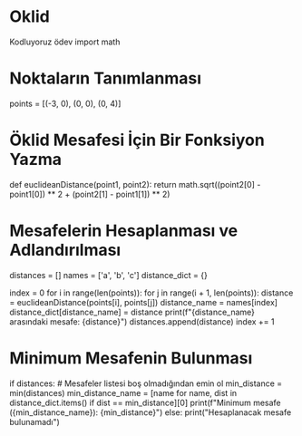 # Oklid
Kodluyoruz ödev
import math

# Noktaların Tanımlanması
points = [(-3, 0), (0, 0), (0, 4)]

# Öklid Mesafesi İçin Bir Fonksiyon Yazma
def euclideanDistance(point1, point2):
    return math.sqrt((point2[0] - point1[0]) ** 2 + (point2[1] - point1[1]) ** 2)

# Mesafelerin Hesaplanması ve Adlandırılması
distances = []
names = ['a', 'b', 'c']
distance_dict = {}

index = 0
for i in range(len(points)):
    for j in range(i + 1, len(points)):
        distance = euclideanDistance(points[i], points[j])
        distance_name = names[index]
        distance_dict[distance_name] = distance
        print(f"{distance_name} arasındaki mesafe: {distance}")
        distances.append(distance)
        index += 1

# Minimum Mesafenin Bulunması
if distances:  # Mesafeler listesi boş olmadığından emin ol
    min_distance = min(distances)
    min_distance_name = [name for name, dist in distance_dict.items() if dist == min_distance][0]
    print(f"Minimum mesafe ({min_distance_name}): {min_distance}")
else:
    print("Hesaplanacak mesafe bulunamadı")
